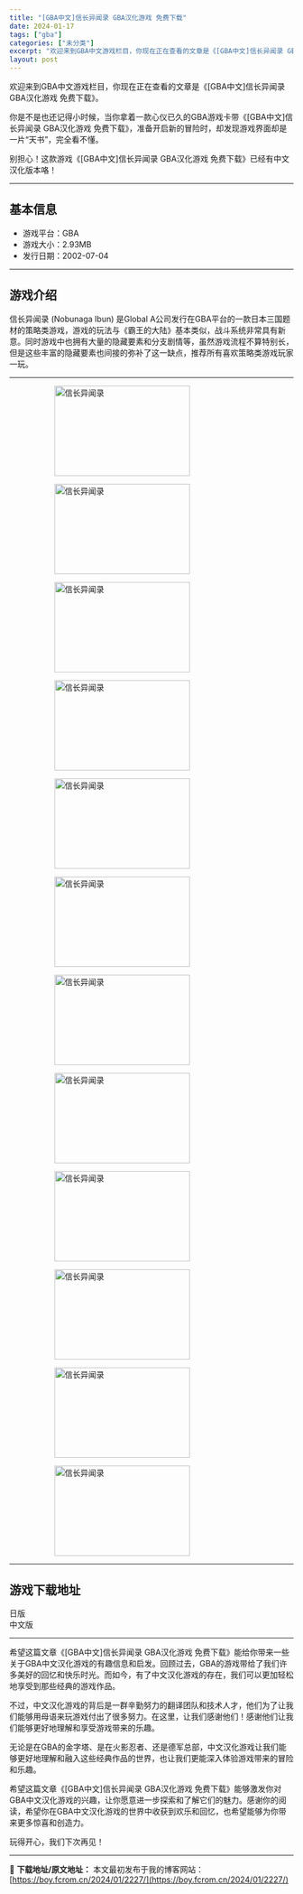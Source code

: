 ```yaml
---
title: "[GBA中文]信长异闻录 GBA汉化游戏 免费下载"
date: 2024-01-17
tags: ["gba"]
categories: ["未分类"]
excerpt: "欢迎来到GBA中文游戏栏目，你现在正在查看的文章是《[GBA中文]信长异闻录 GBA汉化游戏 免费下载》。 你是不是也还记得小时候，当你拿着一款心仪已久的GBA游戏卡带《[GBA中文]信长异闻录 GBA汉化游戏 免费下载》，准备开启新的冒险时，却发现游戏界面却是一片“天书”，完全看不懂。 别担心！这&hellip;"
layout: post
---
```


欢迎来到GBA中文游戏栏目，你现在正在查看的文章是《[GBA中文]信长异闻录 GBA汉化游戏 免费下载》。

你是不是也还记得小时候，当你拿着一款心仪已久的GBA游戏卡带《[GBA中文]信长异闻录 GBA汉化游戏 免费下载》，准备开启新的冒险时，却发现游戏界面却是一片“天书”，完全看不懂。

别担心！这款游戏《[GBA中文]信长异闻录 GBA汉化游戏 免费下载》已经有中文汉化版本咯！ <hr><h2>&#22522;&#26412;&#20449;&#24687;</h2> <ul><li>&#28216;&#25103;&#24179;&#21488;&#65306;GBA</li> <li>&#28216;&#25103;&#22823;&#23567;&#65306;2.93MB</li> <li>&#21457;&#34892;&#26085;&#26399;&#65306;2002-07-04</li> </ul><hr><h2>&#28216;&#25103;&#20171;&#32461;</h2> <p>&#20449;&#38271;&#24322;&#38395;&#24405; (Nobunaga Ibun) &#26159;Global A&#20844;&#21496;&#21457;&#34892;&#22312;GBA&#24179;&#21488;&#30340;&#19968;&#27454;&#26085;&#26412;&#19977;&#22269;&#39064;&#26448;&#30340;&#31574;&#30053;&#31867;&#28216;&#25103;&#65292;&#28216;&#25103;&#30340;&#29609;&#27861;&#19982;&#12298;&#38712;&#29579;&#30340;&#22823;&#38470;&#12299;&#22522;&#26412;&#31867;&#20284;&#65292;&#25112;&#26007;&#31995;&#32479;&#38750;&#24120;&#20855;&#26377;&#26032;&#24847;&#12290;&#21516;&#26102;&#28216;&#25103;&#20013;&#20063;&#25317;&#26377;&#22823;&#37327;&#30340;&#38544;&#34255;&#35201;&#32032;&#21644;&#20998;&#25903;&#21095;&#24773;&#31561;&#65292;&#34429;&#28982;&#28216;&#25103;&#27969;&#31243;&#19981;&#31639;&#29305;&#21035;&#38271;&#65292;&#20294;&#26159;&#36825;&#20123;&#20016;&#23500;&#30340;&#38544;&#34255;&#35201;&#32032;&#20063;&#38388;&#25509;&#30340;&#24357;&#34917;&#20102;&#36825;&#19968;&#32570;&#28857;&#65292;&#25512;&#33616;&#25152;&#26377;&#21916;&#27426;&#31574;&#30053;&#31867;&#28216;&#25103;&#29609;&#23478;&#19968;&#29609;&#12290;</p> <hr><figure><figure><img loading="lazy" decoding="async" width="240" height="160" data-id="4955" src="https://boy.fcrom.cn/wp-content/uploads/2024/01/20240116_65a63e176a475.png" title="&#20449;&#38271;&#24322;&#38395;&#24405;-1" alt="信长异闻录"></figure><figure><img loading="lazy" decoding="async" width="240" height="160" data-id="4962" src="https://boy.fcrom.cn/wp-content/uploads/2024/01/20240116_65a63e178dbb4.png" title="&#20449;&#38271;&#24322;&#38395;&#24405;-2" alt="信长异闻录"></figure><figure><img loading="lazy" decoding="async" width="240" height="160" data-id="4961" src="https://boy.fcrom.cn/wp-content/uploads/2024/01/20240116_65a63e17bb07c.png" title="&#20449;&#38271;&#24322;&#38395;&#24405;-3" alt="信长异闻录"></figure><figure><img loading="lazy" decoding="async" width="240" height="160" data-id="4956" src="https://boy.fcrom.cn/wp-content/uploads/2024/01/20240116_65a63e17d9654.png" title="&#20449;&#38271;&#24322;&#38395;&#24405;-4" alt="信长异闻录"></figure><figure><img loading="lazy" decoding="async" width="240" height="160" data-id="4957" src="https://boy.fcrom.cn/wp-content/uploads/2024/01/20240116_65a63e1804112.png" title="&#20449;&#38271;&#24322;&#38395;&#24405;-5" alt="信长异闻录"></figure><figure><img loading="lazy" decoding="async" width="240" height="160" data-id="4963" src="https://boy.fcrom.cn/wp-content/uploads/2024/01/20240116_65a63e1828e0b.png" title="&#20449;&#38271;&#24322;&#38395;&#24405;-6" alt="信长异闻录"></figure><figure><img loading="lazy" decoding="async" width="240" height="160" data-id="4964" src="https://boy.fcrom.cn/wp-content/uploads/2024/01/20240116_65a63e184e430.png" title="&#20449;&#38271;&#24322;&#38395;&#24405;" alt="信长异闻录"></figure><figure><img loading="lazy" decoding="async" width="240" height="160" data-id="4959" src="https://boy.fcrom.cn/wp-content/uploads/2024/01/20240116_65a63e1873e61.png" title="&#20449;&#38271;&#24322;&#38395;&#24405;" alt="信长异闻录"></figure><figure><img loading="lazy" decoding="async" width="240" height="160" data-id="4960" src="https://boy.fcrom.cn/wp-content/uploads/2024/01/20240116_65a63e18a41f0.png" title="&#20449;&#38271;&#24322;&#38395;&#24405;" alt="信长异闻录"></figure><figure><img loading="lazy" decoding="async" width="240" height="160" data-id="4965" src="https://boy.fcrom.cn/wp-content/uploads/2024/01/20240116_65a63e18c8747.png" title="&#20449;&#38271;&#24322;&#38395;&#24405;" alt="信长异闻录"></figure><figure><img loading="lazy" decoding="async" width="240" height="160" data-id="4958" src="https://boy.fcrom.cn/wp-content/uploads/2024/01/20240116_65a63e18ed2fc.png" title="&#20449;&#38271;&#24322;&#38395;&#24405;" alt="信长异闻录"></figure><figure><img loading="lazy" decoding="async" width="240" height="160" data-id="4954" src="https://boy.fcrom.cn/wp-content/uploads/2024/01/20240116_65a63e191dc0c.png" title="&#20449;&#38271;&#24322;&#38395;&#24405;" alt="信长异闻录"></figure></figure><hr><h2>&#28216;&#25103;&#19979;&#36733;&#22320;&#22336;</h2> <div><div> <div> <span></span><span>&#26085;&#29256;</span></div> <div> <span></span><span>&#20013;&#25991;&#29256;</span></div> </div></div> <hr>希望这篇文章《[GBA中文]信长异闻录 GBA汉化游戏 免费下载》能给你带来一些关于GBA中文汉化游戏的有趣信息和启发。回顾过去，GBA的游戏带给了我们许多美好的回忆和快乐时光。而如今，有了中文汉化游戏的存在，我们可以更加轻松地享受到那些经典的游戏作品。

不过，中文汉化游戏的背后是一群辛勤努力的翻译团队和技术人才，他们为了让我们能够用母语来玩游戏付出了很多努力。在这里，让我们感谢他们！感谢他们让我们能够更好地理解和享受游戏带来的乐趣。

无论是在GBA的金字塔、是在火影忍者、还是德军总部，中文汉化游戏让我们能够更好地理解和融入这些经典作品的世界，也让我们更能深入体验游戏带来的冒险和乐趣。

希望这篇文章《[GBA中文]信长异闻录 GBA汉化游戏 免费下载》能够激发你对GBA中文汉化游戏的兴趣，让你愿意进一步探索和了解它们的魅力。感谢你的阅读，希望你在GBA中文汉化游戏的世界中收获到欢乐和回忆，也希望能够为你带来更多惊喜和创造力。

玩得开心，我们下次再见！

---
📖 **下载地址/原文地址：** 本文最初发布于我的博客网站：[https://boy.fcrom.cn/2024/01/2227/](https://boy.fcrom.cn/2024/01/2227/)
